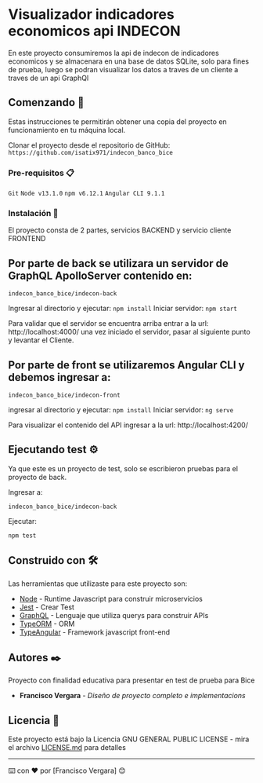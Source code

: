 # Visualizador indicadores economicos api INDECON

En este proyecto consumiremos la api de indecon de indicadores economicos y se almacenara en una base de datos SQLite, solo para fines de prueba, luego se podran visualizar los datos a traves de un cliente a traves de un api GraphQl

## Comenzando 🚀

Estas instrucciones te permitirán obtener una copia del proyecto en funcionamiento en tu máquina local.

Clonar el proyecto desde el repositorio de GitHub: 
```https://github.com/isatix971/indecon_banco_bice```

### Pre-requisitos 📋

```Git```
```Node v13.1.0```
```npm v6.12.1```
```Angular CLI 9.1.1```


### Instalación 🔧

El proyecto consta de 2 partes, servicios BACKEND y servicio cliente FRONTEND

## Por parte de back se utilizara un servidor de GraphQL ApolloServer contenido en: 

```
indecon_banco_bice/indecon-back
```
Ingresar al directorio y ejecutar:
```npm install```
Iniciar servidor:
```npm start```

Para validar que el servidor se encuentra arriba entrar a la url: http://localhost:4000/
una vez iniciado el servidor, pasar al siguiente punto y levantar el Cliente.

## Por parte de front se utilizaremos Angular CLI y debemos ingresar a: 

```
indecon_banco_bice/indecon-front
```
ingresar al directorio y ejecutar:
```npm install```
Iniciar servidor:
```ng serve```

Para visualizar el contenido del API ingresar a la url: http://localhost:4200/

## Ejecutando test ⚙️

Ya que este es un proyecto de test, solo se escribieron pruebas para el proyecto de back.

Ingresar a:

```
indecon_banco_bice/indecon-back
```
Ejecutar:
```
npm test
```


## Construido con 🛠️

Las herramientas que utilizaste para este proyecto son:

* [Node](https://nodejs.org/en/) - Runtime Javascript para construir microservicios
* [Jest](https://jestjs.io/) - Crear Test
* [GraphQL](https://graphql.org/) - Lenguaje que utiliza querys para construir APIs
* [TypeORM](https://typeorm.io/#/) - ORM 
* [TypeAngular](https://angular.io/) - Framework javascript front-end 


## Autores ✒️

Proyecto con finalidad educativa para presentar en test de prueba para Bice

* **Francisco Vergara** - *Diseño de proyecto completo e implementacions* 

## Licencia 📄

Este proyecto está bajo la Licencia GNU GENERAL PUBLIC LICENSE - mira el archivo [LICENSE.md](LICENSE.md) para detalles

---
⌨️ con ❤️ por [Francisco Vergara] 😊
